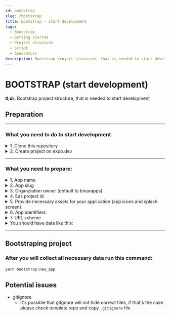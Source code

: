 ```yaml
---
id: bootstrap
slug: /bootstrap
title: Bootstrap - start development
tags:
  - Bootstrap
  - Getting started
  - Project structure
  - Script
  - Generators
description: Bootstrap project structure, that is needed to start development your new project
---
```


# BOOTSTRAP (start development)

**tl;dr:** Bootstrap project structure, that is needed to start development

## Preparation

<hr>

### **What you need to do to start development**

<details>
  <summary>1. Clone this repository</summary>
  
  There are three types that you can clone the repo:

1. Init using this command (beaware that sometimes this template can't be updated on npm, in that case, clone this repository and reinitialize repozitory for yourself - check third type of setup)

```bash
npx create-expo-app --template=@binarapps/expo-ts-template name_of_your_app
```

2. Use this as template repo on GitHub
   ![Github Repository Template](../static/github-repository-template.png)

3. Clone repository

   This usage is usefull when npm code version is ot up to date, you can verify it by checking dates of last commit and last publish
   ![Check last release date](../static/check-last-release-date.png)

```bash
git clone git@github.com:binarapps/expo-ts-template.git
cd expo-ts-template
yarn
yarn start
```

- in that case you can also reinitialize repozitory if you don't want to keep history of commits

```bash
rm -rg .git
git commit -m "chore: initialize project"
```

</details>

<details>
  <summary>2. Create project on expo.dev</summary>
  
  You need prepare some catchy name for you app, if not provided by client
</details>

<hr>

### **What you need to prepare:**

<details>
  <summary>1. App name</summary>
  
  You need prepare some catchy name for you app, if not provided by client
</details>

<details>
  <summary>2. App slug</summary>
  
  ![App slug in expo console](../static/bootstrap_slug.png)
  
  You can find it in expo console
</details>

<details>
  <summary>3. Organziation owner (default to binarapps)</summary>

![App slug in expo console](../static/bootstrap_owner.png)

You can find it in expo console

</details>

<details>
  <summary>4. Eas project id</summary>
  
  ![App slug in expo console](../static/bootstrap_eas_id.png)
  
  You can find it in expo console
</details>

<details>
  <summary>5. Provide necessary assets for your application (app icons and splash screen).</summary>
  
  [Expo recommendations about app icons and splash screen.](https://www.figma.com/file/gDLi6LNtNq50FycJ30t7rw/Expo-App-Icon-%26-Splash-(Community)?node-id=1-1357&t=VbJUpoye07JAuVLv-0)

App icons for Android and iOS devices need to follow different requirements - all necessary requirements can be found here.
Config inside the app is prepared that your icons will be named respectively:

- for Android:
  - prepare background color
  - adaptive-icon-qa.png
  - adaptive-icon-staging.png
  - adaptive-icon-production.png
- for iOS:
  - icon-qa.png
  - icon-staging.png
  - icon-production.png
- for web:
  - favicon-qa.png
  - favicon-staging.png
  - favicon-production.png
- splash screen:
  - splash.png

and placed in proper folders:

- for android: assets/icons/android
- for ios: assets/icons/ios
- for web: assets/icons/web
- splash screen: assets

For the Android adaptive icon, you should also provide proper background color as it needs to be uploaded with transparent background. It should be configured in app.config.ts file as follows:

app.config.ts
// CONFIG: Add your android adaptive icon background color here
adaptiveIconBackgroundColor: {
production: 'bg_color_production',
staging: 'bg_color_staging',
qa: 'bg_color_qa',
},

</details>

<details>
  <summary>6. App identifiers</summary>
  
  Your application should have unique identifiers of your app (they will be used in stores), they are respectively: 
   - for Android - app package name
   - for iOS - bundle identifier

They could have the same value for android and iOS, and normally they have a structure like this:
`com.your_company_name.your_project_name`

If you have some domain, for example: example.com, your bundle id could be: `com.example`

</details>

<details>
  <summary>7. URL scheme</summary>
  
  URL scheme link into your app. For example, if we set this to 'demo', then `demo://` URLs would open your app when tapped.
  It is only available in standalone apps.
</details>

<details>
  <summary>You should have data like this:</summary>
  
  You can generate this data and save it in some notepad or somewhere else.
  ```json
  {
    "androidPackageName": "your_android_package_name",
    "iosBundleIdentifier": "your.ios.bundle.identifier",
    "appName": "Your name",
    "owner": "expo_owner_name",
    "slug": "expo_app_slug",
    "easProjectId": "xxx-xxx-xxx-xx",
    "scheme": "yourUrlScheme",
    "adaptiveIconBackgroundColor": "#2E7AF0CC"
  }
  ```
</details>

<hr>

## Bootstraping project

### **After you will collect all necessary data run this command:**

```sh
yarn bootstrap:new_app
```

## Potential issues

- gitignore
  - It's possible that gitgnore will not hide correct files, if that's the case please check template repo and copy `.gitignore` file
